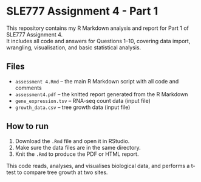 # SLE777 Assignment 4 - Part 1

This repository contains my R Markdown analysis and report for Part 1 of SLE777 Assignment 4.  
It includes all code and answers for Questions 1–10, covering data import, wrangling, visualisation, and basic statistical analysis.

## Files
- `assessment 4.Rmd` – the main R Markdown script with all code and comments  
- `assessment4.pdf` – the knitted report generated from the R Markdown  
- `gene_expression.tsv` – RNA-seq count data (input file)  
- `growth_data.csv` – tree growth data (input file)

## How to run
1. Download the `.Rmd` file and open it in RStudio.  
2. Make sure the data files are in the same directory.  
3. Knit the `.Rmd` to produce the PDF or HTML report.  

This code reads, analyses, and visualises biological data, and performs a t-test to compare tree growth at two sites.
